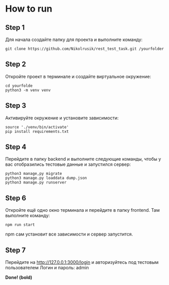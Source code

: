 # How to run
## Step 1
Для начала создайте папку для проекта и выполните команду:
```
git clone https://github.com/Nikolrusik/rest_test_task.git /yourfolder
```

## Step 2
Откройте проект в терминале и создайте виртуальное окружение:
```
cd yourfolde
python3 -m venv venv
```

## Step 3
Активируйте окружение и установите зависимости:
```
source './venv/bin/activate'
pip install requirements.txt
```
## Step 4
Перейдите в папку backend и выполните следующие команды, чтобы у вас отобразились тестовые данные и запустился сервер:
```
python3 manage,py migrate
python3 manage.py loaddata dump.json
python3 manage.py runserver
```
## Step 6
Откройте ещё одно окно терминала и перейдите в папку frontend. Там выполните команду:
```
npm run start
```
npm сам установит все зависимости и сервер запустится.
## Step 7
Перейдите на http://127.0.0.1:3000/login и авторизуйтесь под тестовым пользователем
Логин и пароль: admin

__Done! (bold)__
